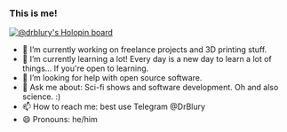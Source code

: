### This is me!
[![@drblury's Holopin board](https://holopin.io/api/user/board?user=drblury)](https://holopin.io/@drblury)
- 🔭 I’m currently working on freelance projects and 3D printing stuff.
- 🌱 I’m currently learning a lot! Every day is a new day to learn a lot of things... If you're open to learning.
- 🤔 I’m looking for help with open source software.
- 💬 Ask me about: Sci-fi shows and software development. Oh and also science. :)
- 📫 How to reach me: best use Telegram @DrBlury
- 😄 Pronouns: he/him
